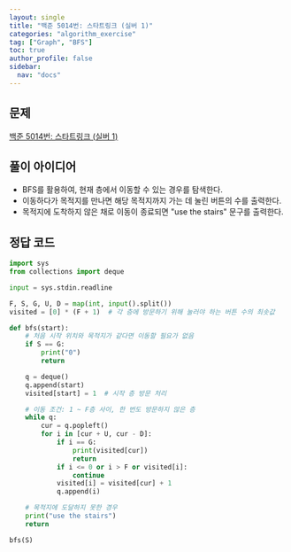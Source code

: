 ```yaml
---
layout: single
title: "백준 5014번: 스타트링크 (실버 1)"
categories: "algorithm_exercise"
tag: ["Graph", "BFS"]
toc: true
author_profile: false
sidebar:
  nav: "docs"
---
```


## 문제

[백준 5014번: 스타트링크 (실버 1)](https://www.acmicpc.net/problem/5014)

## 풀이 아이디어

- BFS를 활용하여, 현재 층에서 이동할 수 있는 경우를 탐색한다.
- 이동하다가 목적지를 만나면 해당 목적지까지 가는 데 눌린 버튼의 수를 출력한다.
- 목적지에 도착하지 않은 채로 이동이 종료되면 "use the stairs" 문구를 출력한다.

## 정답 코드

```python
import sys
from collections import deque

input = sys.stdin.readline

F, S, G, U, D = map(int, input().split())
visited = [0] * (F + 1)  # 각 층에 방문하기 위해 눌러야 하는 버튼 수의 최솟값

def bfs(start):
    # 처음 시작 위치와 목적지가 같다면 이동할 필요가 없음
    if S == G:
        print("0")
        return

    q = deque()
    q.append(start)
    visited[start] = 1  # 시작 층 방문 처리

    # 이동 조건: 1 ~ F층 사이, 한 번도 방문하지 않은 층
    while q:
        cur = q.popleft()
        for i in [cur + U, cur - D]:
            if i == G:
                print(visited[cur])
                return
            if i <= 0 or i > F or visited[i]:
                continue
            visited[i] = visited[cur] + 1
            q.append(i)

    # 목적지에 도달하지 못한 경우
    print("use the stairs")
    return

bfs(S)
```
